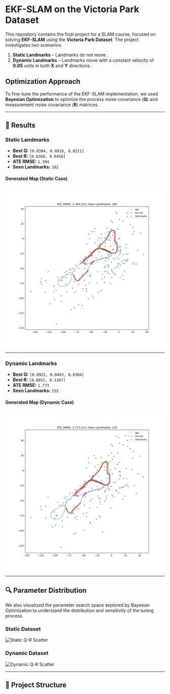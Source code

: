 # EKF-SLAM on the Victoria Park Dataset

This repository contains the final project for a SLAM course, focused on solving **EKF-SLAM** using the **Victoria Park Dataset**. The project investigates two scenarios:

1. **Static Landmarks** – Landmarks do not move.
2. **Dynamic Landmarks** – Landmarks move with a constant velocity of **0.05** units in both **X** and **Y** directions.

## Optimization Approach

To fine-tune the performance of the EKF-SLAM implementation, we used **Bayesian Optimization** to optimize the process noise covariance (**Q**) and measurement noise covariance (**R**) matrices.

---

## 📌 Results

### Static Landmarks

- **Best Q:** `[0.0304, 0.0918, 0.0211]`
- **Best R:** `[0.6388, 0.0458]`
- **ATE RMSE:** `1.394`
- **Seen Landmarks:** `182`

#### Generated Map (Static Case)

![Static Map](ekf_slam_static/slam_result_rmse_1.394_landmarks_182.png)

---

### Dynamic Landmarks

- **Best Q:** `[0.0921, 0.0483, 0.0304]`
- **Best R:** `[0.6852, 0.1107]`
- **ATE RMSE:** `1.773`
- **Seen Landmarks:** `155`

#### Generated Map (Dynamic Case)

![Dynamic Map](ekf_slam_dynamic/slam_result_rmse_1.773_landmarks_155.png)

---

## 🔍 Parameter Distribution

We also visualized the parameter search space explored by Bayesian Optimization to understand the distribution and sensitivity of the tuning process.

### Static Dataset

![Static Q-R Scatter](images/static_qr_scatter.png)

### Dynamic Dataset

![Dynamic Q-R Scatter](images/dynamic_qr_scatter.png)

---

## 📁 Project Structure

